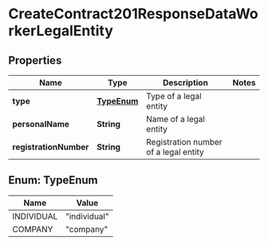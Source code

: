 

# CreateContract201ResponseDataWorkerLegalEntity


## Properties

| Name | Type | Description | Notes |
|------------ | ------------- | ------------- | -------------|
|**type** | [**TypeEnum**](#TypeEnum) | Type of a legal entity |  |
|**personalName** | **String** | Name of a legal entity |  |
|**registrationNumber** | **String** | Registration number of a legal entity |  |



## Enum: TypeEnum

| Name | Value |
|---- | -----|
| INDIVIDUAL | &quot;individual&quot; |
| COMPANY | &quot;company&quot; |



